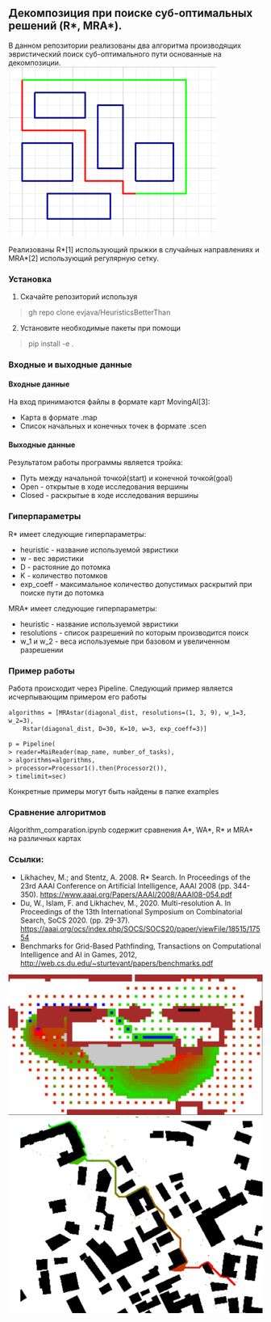 ## Декомпозиция при поиске суб-оптимальных решений (R*, MRA*).
В данном репозитории реализованы два алгоритма производящих эвристический поиск суб-оптимального пути основанные на декомпозиции.
![visAfterW](./pictures/suboptimal.png)

Реализованы R*[1] использующий прыжки в случайных направлениях и MRA*[2] использующий регулярную сетку.
### Установка
1. Скачайте репозиторий используя
> gh repo clone evjava/HeuristicsBetterThan

2. Установите необходимые пакеты при помощи
> pip install -e .

### Входные и выходные данные

#### Входные данные

На вход принимаются файлы в формате карт MovingAI[3]:
* Карта в формате <name>.map
* Список начальных и конечных точек в формате <name>.scen

#### Выходные данные
Результатом работы программы является тройка:
* Путь между начальной точкой(start) и конечной точкой(goal)
* Open - открытые в ходе исследования вершины
* Closed - раскрытые в ходе исследования вершины

### Гиперпараметры
R* имеет следующие гиперпараметры:
* heuristic - название используемой эвристики
* w - вес эвристики
* D - растояние до потомка
* K - количество потомков
* exp_coeff - максимальное количество допустимых раскрытий при поиске пути до потомка

MRA* имеет следующие гиперпараметры:
* heuristic - название используемой эвристики
* resolutions - список разрешений по которым производится поиск
* w_1 и w_2 - веса используемые при базовом и увеличенном разрешении
### Пример работы

Работа происходит через Pipeline. Следующий пример является исчерпывающим примером его работы

```
algorithms = [MRAstar(diagonal_dist, resolutions=(1, 3, 9), w_1=3, w_2=3),
    Rstar(diagonal_dist, D=30, K=10, w=3, exp_coeff=3)]
```
```
p = Pipeline(
> reader=MaiReader(map_name, number_of_tasks),
> algorithms=algorithms, 
> processor=Processor1().then(Processor2()),
> timelimit=sec)
```
Конкретные примеры могут быть найдены в папке examples

### Сравнение алгоритмов
Algorithm_comparation.ipynb содержит сравнения A*, WA*, R* и MRA* на различных картах

### Ссылки:
* Likhachev, M.; and Stentz, A. 2008. R* Search. In Proceedings of the 23rd AAAI Conference on Artificial Intelligence, AAAI 2008 (pp. 344-350).
https://www.aaai.org/Papers/AAAI/2008/AAAI08-054.pdf
* Du, W., Islam, F. and Likhachev, M., 2020. Multi-resolution A. In Proceedings of the 13th International Symposium on Combinatorial Search, SoCS 2020. (pp. 29-37).
https://aaai.org/ocs/index.php/SOCS/SOCS20/paper/viewFile/18515/17554
* Benchmarks for Grid-Based Pathfinding, Transactions on Computational Intelligence and AI in Games, 2012, http://web.cs.du.edu/~sturtevant/papers/benchmarks.pdf

![visAfterW](./pictures/MRAstar.png)
![visAfterW](./pictures/Rstar.png)
